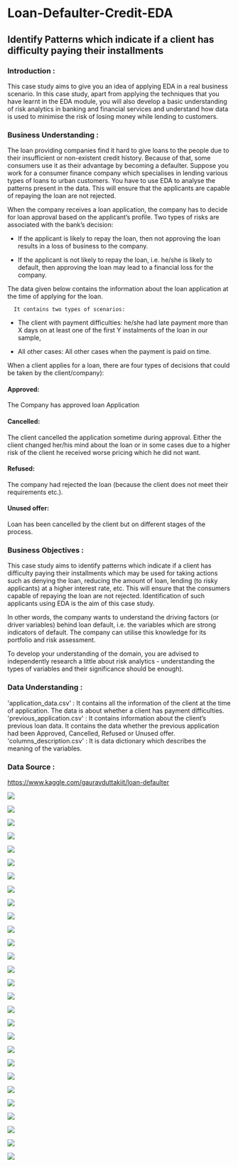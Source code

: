 # Loan-Defaulter-Credit-EDA
## Identify Patterns which indicate if a client has difficulty paying their installments 

### Introduction :
This case study aims to give you an idea of applying EDA in a real business scenario. In this case study, apart from applying the techniques that you have learnt in the EDA module, you will also develop a basic understanding of risk analytics in banking and financial services and understand how data is used to minimise the risk of losing money while lending to customers.

### Business Understanding :
The loan providing companies find it hard to give loans to the people due to their insufficient or non-existent credit history. Because of that, some consumers use it as their advantage by becoming a defaulter. Suppose you work for a consumer finance company which specialises in lending various types of loans to urban customers. You have to use EDA to analyse the patterns present in the data. This will ensure that the applicants are capable of repaying the loan are not rejected.

When the company receives a loan application, the company has to decide for loan approval based on the applicant’s profile. Two types of risks are associated with the bank’s decision:

  * If the applicant is likely to repay the loan, then not approving the loan results in a loss of business to the company.

  * If the applicant is not likely to repay the loan, i.e. he/she is likely to default, then approving the loan may lead to a financial loss for the company.

The data given below contains the information about the loan application at the time of applying for the loan.

      It contains two types of scenarios:

 * The client with payment difficulties: he/she had late payment more than X days on at least one of the first Y instalments of the loan in our sample,

 * All other cases: All other cases when the payment is paid on time.

When a client applies for a loan, there are four types of decisions that could be taken by the client/company):

#### Approved:
The Company has approved loan Application

#### Cancelled:
The client cancelled the application sometime during approval. Either the client changed her/his mind about the loan or in some cases due to a higher risk of the client he received worse pricing which he did not want.

#### Refused:
The company had rejected the loan (because the client does not meet their requirements etc.).

#### Unused offer:
Loan has been cancelled by the client but on different stages of the process.


### Business Objectives :
This case study aims to identify patterns which indicate if a client has difficulty paying their installments which may be used for taking actions such as denying the loan, reducing the amount of loan, lending (to risky applicants) at a higher interest rate, etc. This will ensure that the consumers capable of repaying the loan are not rejected. Identification of such applicants using EDA is the aim of this case study.

In other words, the company wants to understand the driving factors (or driver variables) behind loan default, i.e. the variables which are strong indicators of default. The company can utilise this knowledge for its portfolio and risk assessment.

To develop your understanding of the domain, you are advised to independently research a little about risk analytics - understanding the types of variables and their significance should be enough).


### Data Understanding :
'application_data.csv' :
       It contains all the information of the client at the time of application. 
       The data is about whether a client has payment difficulties. 
'previous_application.csv' :
       It contains information about the client’s previous loan data. 
       It contains the data whether the previous application had been Approved, Cancelled, Refused or Unused offer.  
'columns_description.csv' :
       It is data dictionary which describes the meaning of the variables.
       

### Data Source :
https://www.kaggle.com/gauravduttakiit/loan-defaulter


![](https://github.com/ShivankUdayawal/Loan-Defaulter-Credit-EDA/blob/main/Data%20Visualization/01.jpg)

![](https://github.com/ShivankUdayawal/Loan-Defaulter-Credit-EDA/blob/main/Data%20Visualization/02.jpg)

![](https://github.com/ShivankUdayawal/Loan-Defaulter-Credit-EDA/blob/main/Data%20Visualization/03.jpg)

![](https://github.com/ShivankUdayawal/Loan-Defaulter-Credit-EDA/blob/main/Data%20Visualization/06.jpg)

![](https://github.com/ShivankUdayawal/Loan-Defaulter-Credit-EDA/blob/main/Data%20Visualization/07.jpg)

![](https://github.com/ShivankUdayawal/Loan-Defaulter-Credit-EDA/blob/main/Data%20Visualization/08.jpg)

![](https://github.com/ShivankUdayawal/Loan-Defaulter-Credit-EDA/blob/main/Data%20Visualization/09.jpg)

![](https://github.com/ShivankUdayawal/Loan-Defaulter-Credit-EDA/blob/main/Data%20Visualization/10.jpg)

![](https://github.com/ShivankUdayawal/Loan-Defaulter-Credit-EDA/blob/main/Data%20Visualization/11.jpg)

![](https://github.com/ShivankUdayawal/Loan-Defaulter-Credit-EDA/blob/main/Data%20Visualization/12.jpg)

![](https://github.com/ShivankUdayawal/Loan-Defaulter-Credit-EDA/blob/main/Data%20Visualization/13.jpg)

![](https://github.com/ShivankUdayawal/Loan-Defaulter-Credit-EDA/blob/main/Data%20Visualization/14.jpg)

![](https://github.com/ShivankUdayawal/Loan-Defaulter-Credit-EDA/blob/main/Data%20Visualization/15.jpg)

![](https://github.com/ShivankUdayawal/Loan-Defaulter-Credit-EDA/blob/main/Data%20Visualization/16.jpg)

![](https://github.com/ShivankUdayawal/Loan-Defaulter-Credit-EDA/blob/main/Data%20Visualization/17.jpg)

![](https://github.com/ShivankUdayawal/Loan-Defaulter-Credit-EDA/blob/main/Data%20Visualization/18.jpg)

![](https://github.com/ShivankUdayawal/Loan-Defaulter-Credit-EDA/blob/main/Data%20Visualization/19.jpg)

![](https://github.com/ShivankUdayawal/Loan-Defaulter-Credit-EDA/blob/main/Data%20Visualization/20.jpg)

![](https://github.com/ShivankUdayawal/Loan-Defaulter-Credit-EDA/blob/main/Data%20Visualization/21.jpg)

![](https://github.com/ShivankUdayawal/Loan-Defaulter-Credit-EDA/blob/main/Data%20Visualization/22.jpg)

![](https://github.com/ShivankUdayawal/Loan-Defaulter-Credit-EDA/blob/main/Data%20Visualization/23.jpg)

![](https://github.com/ShivankUdayawal/Loan-Defaulter-Credit-EDA/blob/main/Data%20Visualization/24.jpg)

![](https://github.com/ShivankUdayawal/Loan-Defaulter-Credit-EDA/blob/main/Data%20Visualization/25.jpg)

![](https://github.com/ShivankUdayawal/Loan-Defaulter-Credit-EDA/blob/main/Data%20Visualization/26.jpg)

![](https://github.com/ShivankUdayawal/Loan-Defaulter-Credit-EDA/blob/main/Data%20Visualization/27.jpg)

![](https://github.com/ShivankUdayawal/Loan-Defaulter-Credit-EDA/blob/main/Data%20Visualization/28.jpg)

![](https://github.com/ShivankUdayawal/Loan-Defaulter-Credit-EDA/blob/main/Data%20Visualization/29.jpg)

![](https://github.com/ShivankUdayawal/Loan-Defaulter-Credit-EDA/blob/main/Data%20Visualization/30.jpg)

![]()
